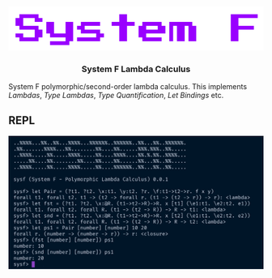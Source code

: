 <div align="center">
<img src="./static/logo.png" />
<h3>System F Lambda Calculus</h3>
</div>

System F polymorphic/second-order lambda calculus. This implements *Lambdas*, *Type Lambdas*, *Type Quantification*, *Let Bindings* etc.  

## REPL
<img src="./static/repl.png" />